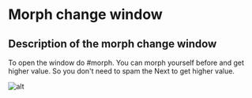 # Morph change window

## Description of the morph change window
To open the window do #morph. You can morph yourself before and get higher value. So you don't need to spam the Next to get higher value.



![alt](https://i.ibb.co/cc70CJ8/image.png)